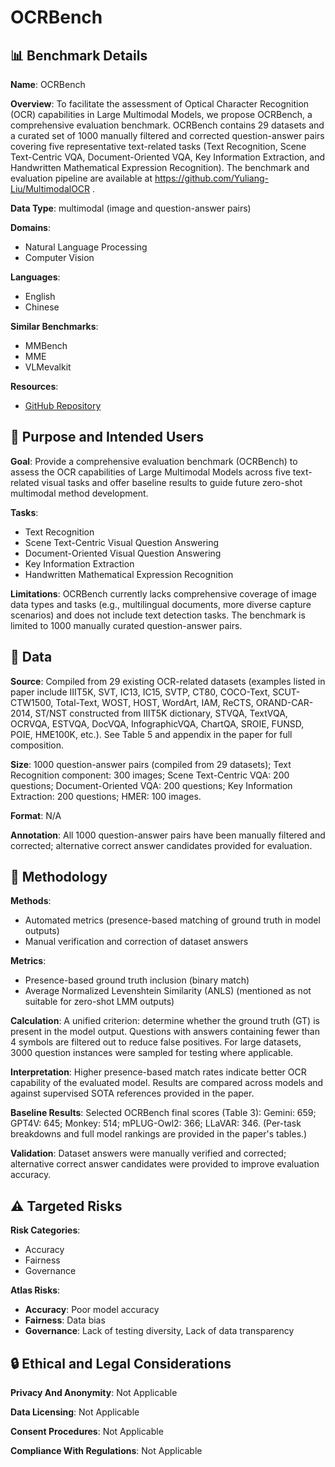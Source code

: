 # OCRBench

## 📊 Benchmark Details

**Name**: OCRBench

**Overview**: To facilitate the assessment of Optical Character Recognition (OCR) capabilities in Large Multimodal Models, we propose OCRBench, a comprehensive evaluation benchmark. OCRBench contains 29 datasets and a curated set of 1000 manually filtered and corrected question-answer pairs covering five representative text-related tasks (Text Recognition, Scene Text-Centric VQA, Document-Oriented VQA, Key Information Extraction, and Handwritten Mathematical Expression Recognition). The benchmark and evaluation pipeline are available at https://github.com/Yuliang-Liu/MultimodalOCR .

**Data Type**: multimodal (image and question-answer pairs)

**Domains**:
- Natural Language Processing
- Computer Vision

**Languages**:
- English
- Chinese

**Similar Benchmarks**:
- MMBench
- MME
- VLMevalkit

**Resources**:
- [GitHub Repository](https://github.com/Yuliang-Liu/MultimodalOCR)

## 🎯 Purpose and Intended Users

**Goal**: Provide a comprehensive evaluation benchmark (OCRBench) to assess the OCR capabilities of Large Multimodal Models across five text-related visual tasks and offer baseline results to guide future zero-shot multimodal method development.

**Tasks**:
- Text Recognition
- Scene Text-Centric Visual Question Answering
- Document-Oriented Visual Question Answering
- Key Information Extraction
- Handwritten Mathematical Expression Recognition

**Limitations**: OCRBench currently lacks comprehensive coverage of image data types and tasks (e.g., multilingual documents, more diverse capture scenarios) and does not include text detection tasks. The benchmark is limited to 1000 manually curated question-answer pairs.

## 💾 Data

**Source**: Compiled from 29 existing OCR-related datasets (examples listed in paper include IIIT5K, SVT, IC13, IC15, SVTP, CT80, COCO-Text, SCUT-CTW1500, Total-Text, WOST, HOST, WordArt, IAM, ReCTS, ORAND-CAR-2014, ST/NST constructed from IIIT5K dictionary, STVQA, TextVQA, OCRVQA, ESTVQA, DocVQA, InfographicVQA, ChartQA, SROIE, FUNSD, POIE, HME100K, etc.). See Table 5 and appendix in the paper for full composition.

**Size**: 1000 question-answer pairs (compiled from 29 datasets); Text Recognition component: 300 images; Scene Text-Centric VQA: 200 questions; Document-Oriented VQA: 200 questions; Key Information Extraction: 200 questions; HMER: 100 images.

**Format**: N/A

**Annotation**: All 1000 question-answer pairs have been manually filtered and corrected; alternative correct answer candidates provided for evaluation.

## 🔬 Methodology

**Methods**:
- Automated metrics (presence-based matching of ground truth in model outputs)
- Manual verification and correction of dataset answers

**Metrics**:
- Presence-based ground truth inclusion (binary match)
- Average Normalized Levenshtein Similarity (ANLS) (mentioned as not suitable for zero-shot LMM outputs)

**Calculation**: A unified criterion: determine whether the ground truth (GT) is present in the model output. Questions with answers containing fewer than 4 symbols are filtered out to reduce false positives. For large datasets, 3000 question instances were sampled for testing where applicable.

**Interpretation**: Higher presence-based match rates indicate better OCR capability of the evaluated model. Results are compared across models and against supervised SOTA references provided in the paper.

**Baseline Results**: Selected OCRBench final scores (Table 3): Gemini: 659; GPT4V: 645; Monkey: 514; mPLUG-Owl2: 366; LLaVAR: 346. (Per-task breakdowns and full model rankings are provided in the paper's tables.)

**Validation**: Dataset answers were manually verified and corrected; alternative correct answer candidates were provided to improve evaluation accuracy.

## ⚠️ Targeted Risks

**Risk Categories**:
- Accuracy
- Fairness
- Governance

**Atlas Risks**:
- **Accuracy**: Poor model accuracy
- **Fairness**: Data bias
- **Governance**: Lack of testing diversity, Lack of data transparency

## 🔒 Ethical and Legal Considerations

**Privacy And Anonymity**: Not Applicable

**Data Licensing**: Not Applicable

**Consent Procedures**: Not Applicable

**Compliance With Regulations**: Not Applicable
